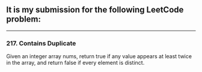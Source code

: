 ## It is my submission for the following LeetCode problem:

---

### 217. Contains Duplicate

Given an integer array nums, return true if any value appears at least twice in the array, and return false if every element is distinct.
